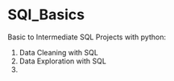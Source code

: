 # SQl_Basics
Basic to Intermediate SQL Projects with python:
1. Data Cleaning with SQL
2. Data Exploration with SQL
3.

